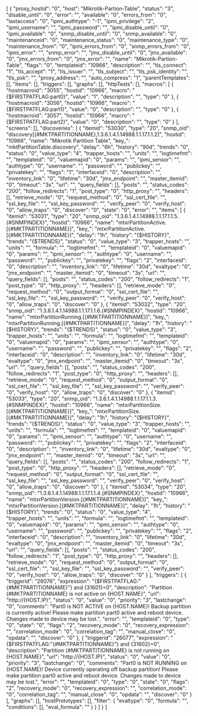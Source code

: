 [
    {
        "proxy_hostid": "0",
        "host": "Mikrotik-Partion-Table",
        "status": "3",
        "disable_until": "0",
        "error": "",
        "available": "0",
        "errors_from": "0",
        "lastaccess": "0",
        "ipmi_authtype": "-1",
        "ipmi_privilege": "2",
        "ipmi_username": "",
        "ipmi_password": "",
        "ipmi_disable_until": "0",
        "ipmi_available": "0",
        "snmp_disable_until": "0",
        "snmp_available": "0",
        "maintenanceid": "0",
        "maintenance_status": "0",
        "maintenance_type": "0",
        "maintenance_from": "0",
        "ipmi_errors_from": "0",
        "snmp_errors_from": "0",
        "ipmi_error": "",
        "snmp_error": "",
        "jmx_disable_until": "0",
        "jmx_available": "0",
        "jmx_errors_from": "0",
        "jmx_error": "",
        "name": "Mikrotik-Partion-Table",
        "flags": "0",
        "templateid": "10966",
        "description": "",
        "tls_connect": "1",
        "tls_accept": "1",
        "tls_issuer": "",
        "tls_subject": "",
        "tls_psk_identity": "",
        "tls_psk": "",
        "proxy_address": "",
        "auto_compress": "1",
        "parentTemplates": [],
        "items": [],
        "triggers": [],
        "graphs": [],
        "httpTests": [],
        "macros": [
            {
                "hostmacroid": "3055",
                "hostid": "10966",
                "macro": "{$FIRSTPATFLAG:part0}",
                "value": "1",
                "description": "",
                "type": "0"
            },
            {
                "hostmacroid": "3056",
                "hostid": "10966",
                "macro": "{$FIRSTPATFLAG:part1}",
                "value": "0",
                "description": "",
                "type": "0"
            },
            {
                "hostmacroid": "3057",
                "hostid": "10966",
                "macro": "{$FIRSTPATFLAG:part2}",
                "value": "0",
                "description": "",
                "type": "0"
            }
        ],
        "screens": [],
        "discoveries": [
            {
                "itemid": "53030",
                "type": "20",
                "snmp_oid": "discovery[{#MKTPARTITIONNAME},1.3.6.1.4.1.14988.1.1.17.1.1.2]",
                "hostid": "10966",
                "name": "Mikrotik Partition Table",
                "key_": "mktPartitionTable.discovery",
                "delay": "6h",
                "history": "90d",
                "trends": "0",
                "status": "0",
                "value_type": "4",
                "trapper_hosts": "",
                "units": "",
                "logtimefmt": "",
                "templateid": "0",
                "valuemapid": "0",
                "params": "",
                "ipmi_sensor": "",
                "authtype": "0",
                "username": "",
                "password": "",
                "publickey": "",
                "privatekey": "",
                "flags": "1",
                "interfaceid": "0",
                "description": "",
                "inventory_link": "0",
                "lifetime": "30d",
                "jmx_endpoint": "",
                "master_itemid": "0",
                "timeout": "3s",
                "url": "",
                "query_fields": [],
                "posts": "",
                "status_codes": "200",
                "follow_redirects": "1",
                "post_type": "0",
                "http_proxy": "",
                "headers": [],
                "retrieve_mode": "0",
                "request_method": "0",
                "ssl_cert_file": "",
                "ssl_key_file": "",
                "ssl_key_password": "",
                "verify_peer": "0",
                "verify_host": "0",
                "allow_traps": "0",
                "discover": "0",
                "state": "0",
                "error": "",
                "items": [
                    {
                        "itemid": "53031",
                        "type": "20",
                        "snmp_oid": "1.3.6.1.4.1.14988.1.1.17.1.1.5.{#SNMPINDEX}",
                        "hostid": "10966",
                        "name": "mtxrPartitionActive.[{#MKTPARTITIONNAME}]",
                        "key_": "mtxrPartitionActive.[{#MKTPARTITIONNAME}]",
                        "delay": "1h",
                        "history": "{$HISTORY}",
                        "trends": "{$TRENDS}",
                        "status": "0",
                        "value_type": "3",
                        "trapper_hosts": "",
                        "units": "",
                        "formula": "",
                        "logtimefmt": "",
                        "templateid": "0",
                        "valuemapid": "0",
                        "params": "",
                        "ipmi_sensor": "",
                        "authtype": "0",
                        "username": "",
                        "password": "",
                        "publickey": "",
                        "privatekey": "",
                        "flags": "2",
                        "interfaceid": "0",
                        "description": "",
                        "inventory_link": "0",
                        "lifetime": "30d",
                        "evaltype": "0",
                        "jmx_endpoint": "",
                        "master_itemid": "0",
                        "timeout": "3s",
                        "url": "",
                        "query_fields": [],
                        "posts": "",
                        "status_codes": "200",
                        "follow_redirects": "1",
                        "post_type": "0",
                        "http_proxy": "",
                        "headers": [],
                        "retrieve_mode": "0",
                        "request_method": "0",
                        "output_format": "0",
                        "ssl_cert_file": "",
                        "ssl_key_file": "",
                        "ssl_key_password": "",
                        "verify_peer": "0",
                        "verify_host": "0",
                        "allow_traps": "0",
                        "discover": "0"
                    },
                    {
                        "itemid": "53032",
                        "type": "20",
                        "snmp_oid": "1.3.6.1.4.1.14988.1.1.17.1.1.6.{#SNMPINDEX}",
                        "hostid": "10966",
                        "name": "mtxrPartitionRunning.[{#MKTPARTITIONNAME}]",
                        "key_": "mtxrPartitionRunning.[{#MKTPARTITIONNAME}]",
                        "delay": "1h",
                        "history": "{$HISTORY}",
                        "trends": "{$TRENDS}",
                        "status": "0",
                        "value_type": "3",
                        "trapper_hosts": "",
                        "units": "",
                        "formula": "",
                        "logtimefmt": "",
                        "templateid": "0",
                        "valuemapid": "0",
                        "params": "",
                        "ipmi_sensor": "",
                        "authtype": "0",
                        "username": "",
                        "password": "",
                        "publickey": "",
                        "privatekey": "",
                        "flags": "2",
                        "interfaceid": "0",
                        "description": "",
                        "inventory_link": "0",
                        "lifetime": "30d",
                        "evaltype": "0",
                        "jmx_endpoint": "",
                        "master_itemid": "0",
                        "timeout": "3s",
                        "url": "",
                        "query_fields": [],
                        "posts": "",
                        "status_codes": "200",
                        "follow_redirects": "1",
                        "post_type": "0",
                        "http_proxy": "",
                        "headers": [],
                        "retrieve_mode": "0",
                        "request_method": "0",
                        "output_format": "0",
                        "ssl_cert_file": "",
                        "ssl_key_file": "",
                        "ssl_key_password": "",
                        "verify_peer": "0",
                        "verify_host": "0",
                        "allow_traps": "0",
                        "discover": "0"
                    },
                    {
                        "itemid": "53033",
                        "type": "20",
                        "snmp_oid": "1.3.6.1.4.1.14988.1.1.17.1.1.3.{#SNMPINDEX}",
                        "hostid": "10966",
                        "name": "mtxrPartitionSize.[{#MKTPARTITIONNAME}]",
                        "key_": "mtxrPartitionSize.[{#MKTPARTITIONNAME}]",
                        "delay": "1h",
                        "history": "{$HISTORY}",
                        "trends": "{$TRENDS}",
                        "status": "0",
                        "value_type": "3",
                        "trapper_hosts": "",
                        "units": "",
                        "formula": "",
                        "logtimefmt": "",
                        "templateid": "0",
                        "valuemapid": "0",
                        "params": "",
                        "ipmi_sensor": "",
                        "authtype": "0",
                        "username": "",
                        "password": "",
                        "publickey": "",
                        "privatekey": "",
                        "flags": "2",
                        "interfaceid": "0",
                        "description": "",
                        "inventory_link": "0",
                        "lifetime": "30d",
                        "evaltype": "0",
                        "jmx_endpoint": "",
                        "master_itemid": "0",
                        "timeout": "3s",
                        "url": "",
                        "query_fields": [],
                        "posts": "",
                        "status_codes": "200",
                        "follow_redirects": "1",
                        "post_type": "0",
                        "http_proxy": "",
                        "headers": [],
                        "retrieve_mode": "0",
                        "request_method": "0",
                        "output_format": "0",
                        "ssl_cert_file": "",
                        "ssl_key_file": "",
                        "ssl_key_password": "",
                        "verify_peer": "0",
                        "verify_host": "0",
                        "allow_traps": "0",
                        "discover": "0"
                    },
                    {
                        "itemid": "53034",
                        "type": "20",
                        "snmp_oid": "1.3.6.1.4.1.14988.1.1.17.1.1.4.{#SNMPINDEX}",
                        "hostid": "10966",
                        "name": "mtxrPartitionVersion.[{#MKTPARTITIONNAME}]",
                        "key_": "mtxrPartitionVersion.[{#MKTPARTITIONNAME}]",
                        "delay": "1h",
                        "history": "{$HISTORY}",
                        "trends": "0",
                        "status": "0",
                        "value_type": "4",
                        "trapper_hosts": "",
                        "units": "",
                        "formula": "",
                        "logtimefmt": "",
                        "templateid": "0",
                        "valuemapid": "0",
                        "params": "",
                        "ipmi_sensor": "",
                        "authtype": "0",
                        "username": "",
                        "password": "",
                        "publickey": "",
                        "privatekey": "",
                        "flags": "2",
                        "interfaceid": "0",
                        "description": "",
                        "inventory_link": "0",
                        "lifetime": "30d",
                        "evaltype": "0",
                        "jmx_endpoint": "",
                        "master_itemid": "0",
                        "timeout": "3s",
                        "url": "",
                        "query_fields": [],
                        "posts": "",
                        "status_codes": "200",
                        "follow_redirects": "1",
                        "post_type": "0",
                        "http_proxy": "",
                        "headers": [],
                        "retrieve_mode": "0",
                        "request_method": "0",
                        "output_format": "0",
                        "ssl_cert_file": "",
                        "ssl_key_file": "",
                        "ssl_key_password": "",
                        "verify_peer": "0",
                        "verify_host": "0",
                        "allow_traps": "0",
                        "discover": "0"
                    }
                ],
                "triggers": [
                    {
                        "triggerid": "26076",
                        "expression": "{$FIRSTPATFLAG:\"{#MKTPARTITIONNAME}\"} and {31601}=0",
                        "description": "Partition {#MKTPARTITIONNAME} is not active on {HOST.NAME}",
                        "url": "http://{HOST.IP}",
                        "status": "0",
                        "value": "0",
                        "priority": "3",
                        "lastchange": "0",
                        "comments": "Part0 is NOT ACTIVE  on {HOST.NAME}! Backup partition is currently active! Please make partition part0 active and reboot device. Changes made to device may be lost.",
                        "error": "",
                        "templateid": "0",
                        "type": "0",
                        "state": "0",
                        "flags": "2",
                        "recovery_mode": "0",
                        "recovery_expression": "",
                        "correlation_mode": "0",
                        "correlation_tag": "",
                        "manual_close": "0",
                        "opdata": "",
                        "discover": "0"
                    },
                    {
                        "triggerid": "26077",
                        "expression": "{$FIRSTPATFLAG:\"{#MKTPARTITIONNAME}\"} and {31602}=0",
                        "description": "Partition {#MKTPARTITIONNAME} is not running on {HOST.NAME}",
                        "url": "http://{HOST.IP}",
                        "status": "0",
                        "value": "0",
                        "priority": "3",
                        "lastchange": "0",
                        "comments": "Part0 is NOT RUNNING  on {HOST.NAME}! Device currently operating off backup partition! Please make partition part0 active and reboot device. Changes made to device may be lost.",
                        "error": "",
                        "templateid": "0",
                        "type": "0",
                        "state": "0",
                        "flags": "2",
                        "recovery_mode": "0",
                        "recovery_expression": "",
                        "correlation_mode": "0",
                        "correlation_tag": "",
                        "manual_close": "0",
                        "opdata": "",
                        "discover": "0"
                    }
                ],
                "graphs": [],
                "hostPrototypes": [],
                "filter": {
                    "evaltype": "0",
                    "formula": "",
                    "conditions": [],
                    "eval_formula": ""
                }
            }
        ]
    }
]